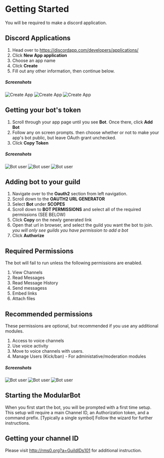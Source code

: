 # Getting Started
You will be required to make a discord application.

## Discord Applications

1. Head over to https://discordapp.com/developers/applications/
2. Click **New App application**
3. Choose an app name
4. Click **Create**
5. Fill out any other information, then continue below.
##### Screenshots
![Create App](https://cdn.rms0.org/img/docs/mb/001.png)
![Create App](https://cdn.rms0.org/img/docs/mb/002.png)
![Create App](https://cdn.rms0.org/img/docs/mb/003.png)

## Getting your bot's token
1. Scroll through your app page until you see **Bot**. Once there, click **Add Bot**
2. Follow any on screen prompts. then choose whether or not to make your app's bot public, but leave OAuth grant unchecked.
3. Click **Copy Token**

##### Screenshots

![Bot user](https://cdn.rms0.org/img/docs/mb/004.png)
![Bot user](https://cdn.rms0.org/img/docs/mb/005.png)
![Bot user](https://cdn.rms0.org/img/docs/mb/006.png)

## Adding bot to your guild
1. Navigate over to the **Oauth2** section from left navigation.
2. Scroll down to the **OAUTH2 URL GENERATOR**
3. Select **Bot** under **SCOPES**
4. Scroll down to **BOT PERMISSIONS** and select all of the required permissions (SEE BELOW)
5. Click **Copy** on the newly generated link
6. Open that url in browser, and select the guild you want the bot to join. *you will only see guilds you have permission to add a bot*
7. Click **Authorize**

## Required Permissions
The bot will fail to run unless the following permissions are enabled.
1. View Channels
1. Read Messages
2. Read Message History
2. Send messagess
3. Embed links
4. Attach files

## Recommended permissions
These permissions are optional, but recommended if you use any additional modules.
1. Access to voice channels
2. Use voice activity
3. Move to voice channels with users.
4. Manage Users (Kick/ban) - For administative/moderation modules

##### Screenshots
![Bot user](https://cdn.rms0.org/img/docs/mb/008_.png)
![Bot user](https://cdn.rms0.org/img/docs/mb/009.png)
![Bot user](https://cdn.rms0.org/img/docs/mb/010.png)

## Starting the ModularBot
When you first start the bot, you will be prompted with a first time setup.
This setup will require a main Channel ID, an Authorization token, and a command prefix. [Typically a single symbol]
Follow the wizard for further instructions.

## Getting your channel ID

Please visit http://rms0.org?a=GuildIDs101 for additional instruction.

